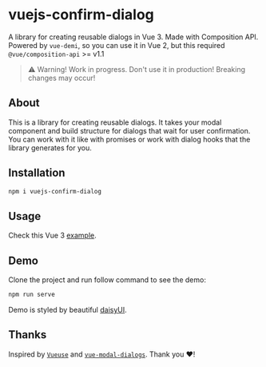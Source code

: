 # vuejs-confirm-dialog

A library for creating reusable dialogs in Vue 3. Made with Composition API.
Powered by `vue-demi`, so you can use it in Vue 2, but this required `@vue/composition-api` >= v1.1

> ⚠️  Warning! Work in progress. Don't use it in production! Breaking changes may occur!

## About

This is a library for creating reusable dialogs. It takes your modal component and build structure for dialogs that wait for user confirmation. You can work with it like with promises or work with dialog hooks that the library generates for you.

## Installation

```bash
npm i vuejs-confirm-dialog
```

## Usage

Check this Vue 3 [example](https://github.com/harmyderoman/vuejs-confirm-dialog/blob/main/demos/vue3/App.vue).

## Demo

Clone the project and run follow command to see the demo:

```bash
npm run serve
```

Demo is styled by beautiful [daisyUI](https://daisyui.com/).

## Thanks

Inspired by [`Vueuse`](https://github.com/vueuse/vueuse) and [`vue-modal-dialogs`](https://github.com/hjkcai/vue-modal-dialogs). Thank you ❤️!
